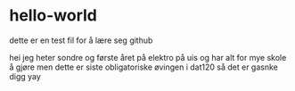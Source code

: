# hello-world
dette er en test fil for å lære seg github

hei jeg heter sondre og første året på elektro på uis og har alt for mye skole å gjøre men dette er siste obligatoriske øvingen i dat120 så det er gasnke digg yay
